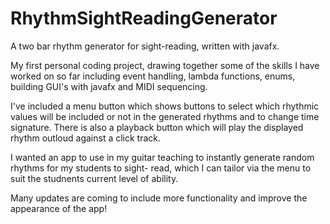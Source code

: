# RhythmSightReadingGenerator
A two bar rhythm generator for sight-reading, written with javafx.

My first personal coding project, drawing together some of the skills I have worked on so far including event handling, lambda functions, enums, building GUI's with javafx and MIDI sequencing.

I've included a menu button which shows buttons to select which rhythmic values will be included or not in the generated rhythms and to change time signature. There is also a playback button which will play the displayed rhythm outloud against a click track.

I wanted an app to use in my guitar teaching to instantly generate random rhythms for my students to sight- read, which I can tailor via the menu to suit the studnents current level of ability.

Many updates are coming to include more functionality and improve the appearance of the app!
